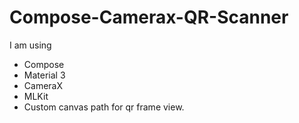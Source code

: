 # Compose-Camerax-QR-Scanner

I am using
- Compose
- Material 3
- CameraX
- MLKit
- Custom canvas path for qr frame view.
